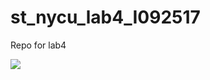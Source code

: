 # st_nycu_lab4_I092517
<p>Repo for lab4</p>
<div>
  <a href="https://github.com/nian6324/lab4_2025/actions">
		<img src="https://github.com/nian6324/lab4_2025/actions/workflows/action.yml/badge.svg">
	</a>
</div>
